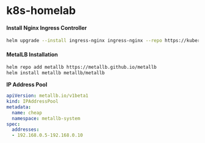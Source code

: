 # k8s-homelab

#### Install Nginx Ingress Controller
  ```BASH
  helm upgrade --install ingress-nginx ingress-nginx --repo https://kubernetes.github.io/ingress-nginx --namespace ingress-nginx --create-namespace
  ```
#### MetalLB Installation
  ```BASH
  helm repo add metallb https://metallb.github.io/metallb
  helm install metallb metallb/metallb
  ```
  
  **IP Address Pool**
  ```YAML
  apiVersion: metallb.io/v1beta1
  kind: IPAddressPool
  metadata:
    name: cheap
    namespace: metallb-system
  spec:
    addresses:
    - 192.168.0.5-192.168.0.10
  ```
